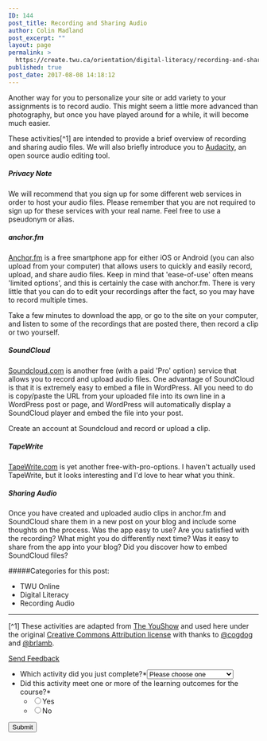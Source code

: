```yaml
---
ID: 144
post_title: Recording and Sharing Audio
author: Colin Madland
post_excerpt: ""
layout: page
permalink: >
  https://create.twu.ca/orientation/digital-literacy/recording-and-sharing-audio/
published: true
post_date: 2017-08-08 14:18:12
---
```

Another way for you to personalize your site or add variety to your assignments is to record audio. This might seem a little more advanced than photography, but once you have played around for a while, it will become much easier.

These activities[^1] are intended to provide a brief overview of recording and sharing audio files. We will also briefly introduce you to [Audacity](http://www.audacityteam.org/), an open source audio editing tool.

##### Privacy Note

We will recommend that you sign up for some different web services in order to host your audio files. Please remember that you are not required to sign up for these services with your real name. Feel free to use a pseudonym or alias.

##### anchor.fm

[Anchor.fm](https://anchor.fm) is a free smartphone app for either iOS or Android \(you can also upload from your computer\) that allows users to quickly and easily record, upload, and share audio files. Keep in mind that 'ease-of-use' often means 'limited options', and this is certainly the case with anchor.fm. There is very little that you can do to edit your recordings after the fact, so you may have to record multiple times.

Take a few minutes to download the app, or go to the site on your computer, and listen to some of the recordings that are posted there, then record a clip or two yourself.

##### SoundCloud

[Soundcloud.com](https://soundcloud.com/) is another free \(with a paid 'Pro' option\) service that allows you to record and upload audio files. One advantage of SoundCloud is that it is extremely easy to embed a file in WordPress. All you need to do is copy/paste the URL from your uploaded file into its own line in a WordPress post or page, and WordPress will automatically display a SoundCloud player and embed the file into your post.

Create an account at Soundcloud and record or upload a clip.

##### TapeWrite
[TapeWrite.com](https://tapewrite.com/tapes/top) is yet another free-with-pro-options. I haven't actually used TapeWrite, but it looks interesting and I'd love to hear what you think.

##### Sharing Audio

Once you have created and uploaded audio clips in anchor.fm and SoundCloud share them in a new post on your blog and include some thoughts on the process. Was the app easy to use? Are you satisfied with the recording? What might you do differently next time? Was it easy to share from the app into your blog? Did you discover how to embed SoundCloud files?

#####Categories for this post:
* TWU Online
* Digital Literacy
* Recording Audio



---
[^1] These activities are adapted from [The YouShow](http://youshow.trubox.ca/about/schedule/unit-4-part-1/) and used here under the original [Creative Commons Attribution license](http://creativecommons.org/licenses/by/4.0/) with thanks to [@cogdog](https://twitter.com/cogdog) and [@brlamb](https://twitter.com/brlamb).

<!--themify_builder_static--><a href="#" data-behavior="toggle" data-label="Send Feedback" data-lesslabel="NVM" data-hover="light-green" data-remove="green"> Send Feedback </a>

 <form method='post' enctype='multipart/form-data' id='gform_4' action='/orientation/wp-admin/post.php'> <ul id='gform_fields_4' class='gform_fields top_label form_sublabel_below description_below'><li id='field_4_3' class='gfield gfield_contains_required field_sublabel_below field_description_below gfield_visibility_visible' ><label class='gfield_label' for='input_4_3' >Which activity did you just complete?*</label><select name='input_3' id='input_4_3' class='medium gfield_select' tabindex='1' aria-required="true" aria-invalid="false"><option value='' selected='selected' class='gf_placeholder'>Please choose one</option><option value='WordPress Setup' >WordPress Setup</option><option value='Narrating u' >Narrating u</option><option value='Curating U' >Curating U</option><option value='Tracking the Trackers' >Tracking the Trackers</option><option value='Finding U' >Finding U</option><option value='Great Googly Moogly' >Great Googly Moogly</option><option value='The Art of Crap Detection' >The Art of Crap Detection</option><option value='1000 Words' >1000 Words</option><option value='Audio I' >Audio I</option><option value='Audio II' >Audio II</option><option value='Sound Effect Story' >Sound Effect Story</option></select></li><li id='field_4_2' class='gfield gfield_contains_required field_sublabel_below field_description_below gfield_visibility_visible' ><label class='gfield_label' >Did this activity meet one or more of the learning outcomes for the course?*</label><ul class='gfield_radio' id='input_4_2'><li class='gchoice_4_2_0'><input name='input_2' type='radio' value='Yes' id='choice_4_2_0' tabindex='2' /><label for='choice_4_2_0' id='label_4_2_0'>Yes</label></li><li class='gchoice_4_2_1'><input name='input_2' type='radio' value='No' id='choice_4_2_1' tabindex='3' /><label for='choice_4_2_1' id='label_4_2_1'>No</label></li></ul></li> </ul> <input type='submit' id='gform_submit_button_4' class='gform_button button' value='Submit' tabindex='4' onclick='if(window["gf_submitting_4"]){return false;} window["gf_submitting_4"]=true; ' onkeypress='if( event.keyCode == 13 ){ if(window["gf_submitting_4"]){return false;} window["gf_submitting_4"]=true; jQuery("#gform_4").trigger("submit",[true]); }' /> <input type='hidden' class='gform_hidden' name='is_submit_4' value='1' /> <input type='hidden' class='gform_hidden' name='gform_submit' value='4' /> <input type='hidden' class='gform_hidden' name='gform_unique_id' value='' /> <input type='hidden' class='gform_hidden' name='state_4' value='WyJbXSIsImM2ZjNkYjlmODMyMWYxZWZiYTAxZGZiYjBlMzZkMzY2Il0=' /> <input type='hidden' class='gform_hidden' name='gform_target_page_number_4' id='gform_target_page_number_4' value='0' /> <input type='hidden' class='gform_hidden' name='gform_source_page_number_4' id='gform_source_page_number_4' value='1' /> <input type='hidden' name='gform_field_values' value='' /> </form><!--/themify_builder_static-->
